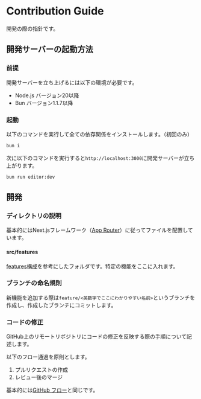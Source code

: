 # Contribution Guide

開発の際の指針です。

## 開発サーバーの起動方法

### 前提

開発サーバーを立ち上げるには以下の環境が必要です。

- Node.js バージョン20以降
- Bun バージョン1.1.7以降

### 起動

以下のコマンドを実行して全ての依存関係をインストールします。（初回のみ）

```sh
bun i
```

次に以下のコマンドを実行すると`http://localhost:3000`に開発サーバーが立ち上がります。

```sh
bun run editor:dev
```

## 開発

### ディレクトリの説明

基本的にはNext.jsフレームワーク（[App Router](https://nextjs.org/docs/app/building-your-application/routing)）に従ってファイルを配置しています。

#### src/features

[features構成](https://zenn.dev/yodaka/articles/eca2d4bf552aeb)を参考にしたフォルダです。特定の機能をここに入れます。

### ブランチの命名規則

新機能を追加する際は`feature/<英数字でここにわかりやすい名前>`というブランチを作成し、作成したブランチにコミットします。

### コードの修正

GitHub上のリモートリポジトリにコードの修正を反映する際の手順について記述します。

以下のフロー通過を原則とします。

1. プルリクエストの作成
2. レビュー後のマージ

基本的には[GitHub フロー](https://docs.github.com/ja/get-started/using-github/github-flow)と同じです。
